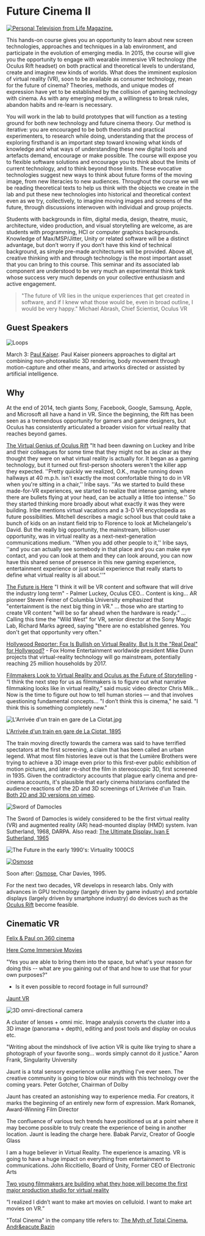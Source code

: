 # Future Cinema II[![Personal Television from Life Magazine.](http://41.media.tumblr.com/64455eecbda7c98c97bc60e365b4eb49/tumblr_naoas7soRr1txqpd3o1_500.jpg)](http://retrohound.tumblr.com/post/95493992585/personal-television-from-life-magazine)This hands-on course gives you an opportunity to learn about new screen technologies, approaches and techniques in a lab environment, and participate in the evolution of emerging media. In 2015, the course will give you the opportunity to engage with wearable immersive VR technology (the Oculus Rift headset) on both practical and theoretical levels to understand, create and imagine new kinds of worlds. What does the imminent explosion of virtual reality (VR), soon to be available as consumer technology, mean for the future of cinema? Theories, methods, and unique modes of expression have yet to be established by the collision of gaming technology with cinema. As with any emerging medium, a willingness to break rules, abandon habits and re-learn is necessary. You will work in the lab to build prototypes that will function as a testing ground for both new technology and future cinema theory. Our method is iterative: you are encouraged to be both theorists and practical experimenters, to research while doing, understanding that the process of exploring firsthand is an important step toward knowing what kinds of knowledge and what ways of understanding these new digital tools and artefacts demand, encourage or make possible. The course will expose you to flexible software solutions and encourage you to think about the limits of current technology, and to think beyond those limits. These evocative technologies suggest new ways to think about future forms of the moving image, from new literacies to new audiences. Throughout the course we will be reading theoretical texts to help us think with the objects we create in the lab and put these new technologies into historical and theoretical context even as we try, collectively, to imagine moving images and screens of the future, through discussions interwoven with individual and group projects.Students with backgrounds in film, digital media, design, theatre, music, architecture, video production, and visual storytelling are welcome, as are students with programming, HCI or computer graphics backgrounds. Knowledge of Max/MSP/Jitter, Unity or related software will be a distinct advantage, but don’t worry if you don’t have this kind of technical background, as simple pre-made architectures will be provided. Above all, creative thinking with and through technology is the most important asset that you can bring to this course. This seminar and its associated lab component are understood to be very much an experimental think tank whose success very much depends on your collective enthusiasm and active engagement.> "The future of VR lies in the unique experiences that get created in software, and if I knew what those would be, even in broad outline, I would be very happy." Michael Abrash, Chief Scientist, Oculus VR ## Guest Speakers![Loops](http://stamps.umich.edu/images/uploads/lectures/paul-kaiser_300.jpg)March 3: [Paul Kaiser](http://stamps.umich.edu/stamps/detail/paul_kaiser). Paul Kaiser pioneers approaches to digital art combining non-photorealistic 3D rendering, body movement through motion-capture and other means, and artworks directed or assisted by artificial intelligence. 

## Why

At the end of 2014, tech giants Sony, Facebook, Google, Samsung, Apple, and Microsoft all have a hand in VR. Since the beginning, the Rift has been seen as a tremendous opportunity for gamers and game designers, but Oculus has consistently articulated a broader vision for virtual reality that reaches beyond games.[The Virtual Genius of Oculus Rift](http://time.com/39577/facebook-oculus-vr-inside-story/) "It had been dawning on Luckey and Iribe and their colleagues for some time that they might not be as clear as they thought they were on what virtual reality is actually for. It began as a gaming technology, but it turned out first-person shooters weren't the killer app they expected. ''Pretty quickly we realized, O.K., maybe running down hallways at 40 m.p.h. isn't exactly the most comfortable thing to do in VR when you're sitting in a chair,'' Iribe says. ''As we started to build these made-for-VR experiences, we started to realize that intense gaming, where there are bullets flying at your head, can be actually a little too intense.'' So they started thinking more broadly about what exactly it was they were building. Iribe mentions virtual vacations and a 3-D VR encyclopedia as future possibilities. Mitchell describes a magic school bus that could take a bunch of kids on an instant field trip to Florence to look at Michelangelo's David. But the really big opportunity, the mainstream, billion-user opportunity, was in virtual reality as a next-next-generation communications medium. ''When you add other people to it,'' Iribe says, ''and you can actually see somebody in that place and you can make eye contact, and you can look at them and they can look around, you can now have this shared sense of presence in this new gaming experience, entertainment experience or just social experience that really starts to define what virtual reality is all about.''"[The Future is Here](http://www.hollywoodreporter.com/behind-screen/siggraph-oculus-rift-creator-says-724481) "I think it will be VR content and software that will drive the industry long term" - Palmer Luckey, Oculus CEO... Content is king... AR pioneer Steven Feiner of Columbia University emphasized that "entertainment is the next big thing in VR." ... those who are starting to create VR content "will be so far ahead when the hardware is ready." ... Calling this time the "Wild West" for VR, senior director at the Sony Magic Lab, Richard Marks agreed, saying "there are no established genres. You don't get that opportunity very often."

[Hollywood Reporter: Fox Is Bullish on Virtual Reality, But Is It the "Real Deal" for Hollywood?](http://www.hollywoodreporter.com/behind-screen/ces-fox-is-bullish-virtual-760925) - Fox Home Entertainment worldwide president Mike Dunn projects that virtual-reality technology will go mainstream, potentially reaching 25 million households by 2017.

[Filmmakers Look to Virtual Reality and Oculus as the Future of Storytelling](http://www.hollywoodreporter.com/news/filmmakers-look-virtual-reality-oculus-734500) - “I think the next step for us as filmmakers is to figure out what narrative filmmaking looks like in virtual reality,” said music video director Chris Milk... Now is the time to figure out how to tell human stories — and that involves questioning fundamental concepts... "I don’t think this is cinema," he said. "I think this is something completely new."

![L'Arrivée d'un train en gare de La Ciotat.jpg](http://upload.wikimedia.org/wikipedia/en/3/33/L%27Arriv%C3%A9e_d%27un_train_en_gare_de_La_Ciotat.jpg)

[L'Arrivée d'un train en gare de La Ciotat, 1895](http://en.wikipedia.org/wiki/L'Arrivée_d'un_train_en_gare_de_La_Ciotat) The train moving directly towards the camera was said to have terrified spectators at the first screening, a claim that has been called an urban legend. What most film histories leave out is that the Lumière Brothers were trying to achieve a 3D image even prior to this first-ever public exhibition of motion pictures, and later re-shot the film in stereoscopic 3D, first screened in 1935. Given the contradictory accounts that plague early cinema and pre-cinema accounts, it's plausible that early cinema historians conflated the audience reactions of the 2D and 3D screenings of L'Arrivée d'un Train. [Both 2D and 3D versions on vimeo](http://vimeo.com/55906895).

![Sword of Damocles](http://blog.modernmechanix.com/mags/qf/c/PopularScience/4-1971/med_vr_goggles.jpg)

The Sword of Damocles is widely considered to be the first virtual reality (VR) and augmented reality (AR) head-mounted display (HMD) system. Ivan Sutherland, 1968, DARPA. Also read: [The Ultimate Display. Ivan E Sutherland, 1965](http://worrydream.com/refs/Sutherland%20-%20The%20Ultimate%20Display.pdf)
![The Future in the early 1990's: Virtuality 1000CS](http://vrfocus.com/wp-content/uploads/2014/02/dactylnightmare_header-638x300.jpg)

[![Osmose](http://www.immersence.com/centralizedImages/osmose/Osm_Tree_Pond_600@2x.jpg)](https://www.youtube.com/watch?v=54O4VP3tCoY#action=share)

Soon after: [Osmose](http://www.immersence.com/osmose/), Char Davies, 1995. 

For the next two decades, VR develops in research labs. Only with advances in GPU technology (largely driven by game industry) and portable displays (largely driven by smartphone industry) do devices such as the [Oculus Rift](oculus.html) become feasible. 

## Cinematic VR

[Felix & Paul on 360 cinema](http://www.roadtovr.com/vr-cinema-exploding-filmmakers-felix-paul-talk-pioneering-3d-360-venture/)

[Here Come Immersive Movies](http://creativedisturbance.org/podcast/here-come-immersive-movies/)"Yes you are able to bring them into the space, but what's your reason for doing this -- what are you gaining out of that and how to use that for your own purposes?"- Is it even possible to record footage in full surround?[Jaunt VR](http://www.jauntvr.com/#about)

![3D omni-directional camera](http://tctechcrunch2011.files.wordpress.com/2014/04/jaunt-camera.jpg?w=680&h=497) A cluster of lenses + omni mic. Image analysis converts the cluster into a 3D image (panorama + depth), editing and post tools and display on oculus etc. 

"Writing about the mindshock of live action VR is quite like trying to share a photograph of your favorite song... words simply cannot do it justice." Aaron Frank, Singularity University

Jaunt is a total sensory experience unlike anything I've ever seen.
The creative community is going to blow our minds with this technology over the coming years.
 Peter Gotcher, Chairman of Dolby

Jaunt has created an astonishing way to experience media.
For creators, it marks the beginning of an entirely new form of expression.
 Mark Romanek, Award-Winning Film Director

The confluence of various tech trends have positioned us at a point where it may become possible to truly create the experience of being in another location. Jaunt is leading the charge here.
 Babak Parviz, Creator of Google Glass

I am a huge believer in Virtual Reality. The experience is amazing. VR is going to have a huge impact on everything from entertainment to communications.
 John Riccitiello,  Board of Unity, Former CEO of Electronic Arts
[Two young filmmakers are building whatthey hope will become the first majorproduction studio for virtual reality](https://medium.com/backchannel/vr-goes-to-the-movies-39270f7164c6)“I realized I didn’t want to make art movies on celluloid. I want to make art movies on VR.”"Total Cinema" in the company title refers to: [The Myth of Total Cinema. Andr&eacute Bazin](https://www2.southeastern.edu/Academics/Faculty/jbell/mythtotalcinema.pdf)